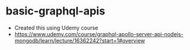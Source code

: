 # basic-graphql-apis

- Created this using Udemy course
- https://www.udemy.com/course/graphql-apollo-server-api-nodejs-mongodb/learn/lecture/16362242?start=1#overview
